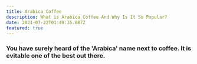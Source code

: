 ```yaml
---
title: Arabica Coffee
description: What is Arabica Coffee And Why Is It So Popular?
date: 2021-07-22T01:49:35.887Z
featured: true
---
```

### You have surely heard of the 'Arabica' name next to coffee. It is evitable one of the best out there.
